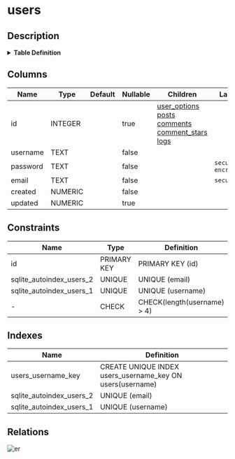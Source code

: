 # users

## Description

<details>
<summary><strong>Table Definition</strong></summary>

```sql
CREATE TABLE users (
  id INTEGER PRIMARY KEY AUTOINCREMENT,
  username TEXT UNIQUE NOT NULL CHECK(length(username) > 4),
  password TEXT NOT NULL,
  email TEXT UNIQUE NOT NULL,
  created NUMERIC NOT NULL,
  updated NUMERIC
)
```

</details>

## Columns

| Name | Type | Default | Nullable | Children | Labels |
| ---- | ---- | ------- | -------- | -------- | ------- |
| id | INTEGER |  | true | [user_options](user_options.md) [posts](posts.md) [comments](comments.md) [comment_stars](comment_stars.md) [logs](logs.md) |  |
| username | TEXT |  | false |  |  |
| password | TEXT |  | false |  | `secure` `encrypted` |
| email | TEXT |  | false |  | `secure` |
| created | NUMERIC |  | false |  |  |
| updated | NUMERIC |  | true |  |  |

## Constraints

| Name | Type | Definition |
| ---- | ---- | ---------- |
| id | PRIMARY KEY | PRIMARY KEY (id) |
| sqlite_autoindex_users_2 | UNIQUE | UNIQUE (email) |
| sqlite_autoindex_users_1 | UNIQUE | UNIQUE (username) |
| - | CHECK | CHECK(length(username) > 4) |

## Indexes

| Name | Definition |
| ---- | ---------- |
| users_username_key | CREATE UNIQUE INDEX users_username_key ON users(username) |
| sqlite_autoindex_users_2 | UNIQUE (email) |
| sqlite_autoindex_users_1 | UNIQUE (username) |

## Relations

![er](users.svg)
